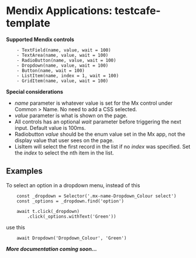 # Mendix Applications: testcafe-template 

**Supported Mendix controls**
```
    - TextField(name, value, wait = 100)
    - TextArea(name, value, wait = 100)
    - RadioButton(name, value, wait = 100)
    - Dropdown(name, value, wait = 100)
    - Button(name, wait = 100)
    - ListItem(name, index = 1, wait = 100)
    - GridItem(name, value, wait = 100)
```

**Special considerations**
- *name* parameter is whatever value is set for the Mx control under Common > Name. No need to add a CSS selected.
- *value* parameter is what is shown on the page. 
- All controls has an optional *wait* parameter before triggering the next input. Default value is 100ms.
- Radiobutton *value* should be the enum value set in the Mx app, not the display value that user sees on the page.
- LisItem will select the first record in the list if no *index* was specified. Set the *index* to select the nth item in the list. 

## Examples
To select an option in a dropdown menu, instead of this
```
    const _dropdown = Selector('.mx-name-Dropdown_Colour select')
    const _options = _dropdown.find('option')

    await t.click(_dropdown)
        .click(_options.withText('Green'))
```
use this
```
    await Dropdown('Dropdown_Colour', 'Green')
```
***More documentation coming soon...***



